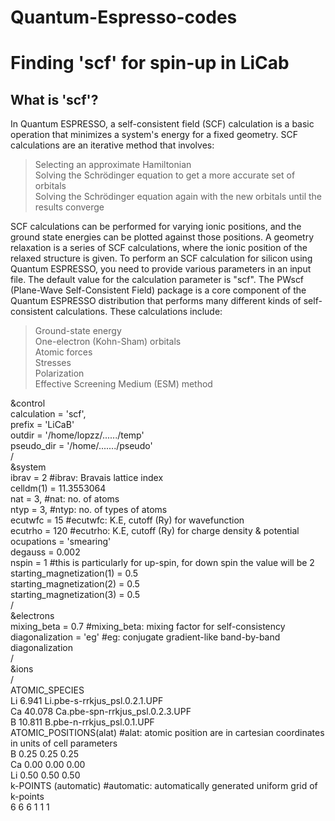 # Quantum-Espresso-codes

# Finding 'scf' for spin-up in LiCab

## What is 'scf'?

In Quantum ESPRESSO, a self-consistent field (SCF) calculation is a basic operation that minimizes a system's energy for a fixed geometry. SCF calculations are an iterative method that involves:        
>Selecting an approximate Hamiltonian        \
>Solving the Schrödinger equation to get a more accurate set of orbitals        \
>Solving the Schrödinger equation again with the new orbitals until the results converge        

SCF calculations can be performed for varying ionic positions, and the ground state energies can be plotted against those positions. A geometry relaxation is a series of SCF calculations, where the ionic position of the relaxed structure is given.
To perform an SCF calculation for silicon using Quantum ESPRESSO, you need to provide various parameters in an input file. The default value for the calculation parameter is "scf". 
The PWscf (Plane-Wave Self-Consistent Field) package is a core component of the Quantum ESPRESSO distribution that performs many different kinds of self-consistent calculations. These calculations include: 
>Ground-state energy \
>One-electron (Kohn-Sham) orbitals\
>Atomic forces \
Stresses \
Polarization\
Effective Screening Medium (ESM) method


&control        \
	calculation = 'scf',        \
	prefix = 'LiCaB'        \
	outdir = '/home/lopzz/....../temp'        \
	pseudo_dir = '/home/......./pseudo'        \
/        \
&system        \
	ibrav = 2			#ibrav: Bravais lattice index        \
	celldm(1) = 11.3553064        \
	nat = 3,			#nat: no. of atoms        \
	ntyp = 3,			#ntyp: no. of types of atoms        \
	ecutwfc = 15			#ecutwfc: K.E, cutoff (Ry) for wavefunction        \
	ecutrho = 120			#ecutrho: K.E, cutoff (Ry) for charge density & potential        \
 	ocupations = 'smearing'        \
	degauss = 0.002        \
	nspin = 1			#this is particularly for up-spin, for down spin the value will be 2        \
	starting_magnetization(1) = 0.5        \
	starting_magnetization(2) = 0.5        \
	starting_magnetization(3) = 0.5        \
/        \
&electrons        \
	mixing_beta = 0.7		#mixing_beta: mixing factor for self-consistency        \
	diagonalization = 'eg'		#eg: conjugate gradient-like band-by-band diagonalization        \
/        \
&ions        \
/        \
ATOMIC_SPECIES        \
Li 	6.941 Li.pbe-s-rrkjus_psl.0.2.1.UPF        \
Ca 	40.078 Ca.pbe-spn-rrkjus_psl.0.2.3.UPF        \
B 	10.811 B.pbe-n-rrkjus_psl.0.1.UPF        \
ATOMIC_POSITIONS(alat)			#alat: atomic position are in cartesian coordinates in units of cell parameters        \
B	0.25 	0.25	0.25        \
Ca	0.00	0.00	0.00        \
Li	0.50 	0.50	0.50        \
k-POINTS (automatic)			#automatic: automatically generated uniform grid of k-points        \
6	6	6	1	1	1        
